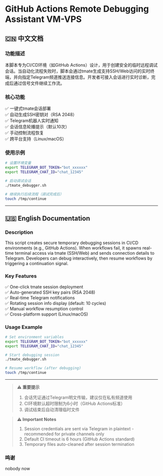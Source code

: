 # GitHub Actions Remote Debugging Assistant  VM-VPS

<!-- 中文版 -->
## 🇨🇳 中文文档

### 功能描述
本脚本专为CI/CD环境（如GitHub Actions）设计，用于创建安全的临时远程调试会话。当自动化流程失败时，脚本会通过tmate生成支持SSH/Web访问的实时终端，并向指定Telegram频道推送连接信息。开发者可接入会话进行实时诊断，完成后通过信号文件继续工作流。

### 核心功能
✅ 一键式tmate会话部署  
✅ 自动生成SSH密钥对（RSA 2048）  
✅ Telegram机器人实时通知  
✅ 会话信息轮播提示（默认10次）  
✅ 手动控制流程恢复  
✅ 跨平台支持（Linux/macOS）

### 使用示例
```bash
# 设置环境变量
export TELEGRAM_BOT_TOKEN="bot_xxxxxx"
export TELEGRAM_CHAT_ID="chat_12345"

# 启动调试会话
./tmate_debugger.sh

# 继续执行后续流程（调试完成后）
touch /tmp/continue
```

---

<!-- 英文版 -->
## 🇺🇸 English Documentation

### Description
This script creates secure temporary debugging sessions in CI/CD environments (e.g., GitHub Actions). When workflows fail, it spawns real-time terminal access via tmate (SSH/Web) and sends connection details to Telegram. Developers can debug interactively, then resume workflows by triggering a continuation signal.

### Key Features
✅ One-click tmate session deployment  
✅ Auto-generated SSH key pairs (RSA 2048)  
✅ Real-time Telegram notifications  
✅ Rotating session info display (default: 10 cycles)  
✅ Manual workflow resumption control  
✅ Cross-platform support (Linux/macOS)

### Usage Example
```bash
# Set environment variables
export TELEGRAM_BOT_TOKEN="bot_xxxxxx"
export TELEGRAM_CHAT_ID="chat_12345"

# Start debugging session
./tmate_debugger.sh

# Resume workflow (after debugging)
touch /tmp/continue
```

---

> **⚠️ 重要提示**  
> 1. 会话凭证通过Telegram明文传输，建议仅在私有频道使用  
> 2. CI环境默认超时限制为6小时（GitHub Actions标准）  
> 3. 调试结束后自动清理临时文件  



> **⚠️ Important Notes**  
> 1. Session credentials are sent via Telegram in plaintext - recommended for private channels only  
> 2. Default CI timeout is 6 hours (GitHub Actions standard)  
> 3. Temporary files auto-cleaned after session termination  


###  鸣谢
nobody now
